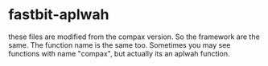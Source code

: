 fastbit-aplwah
==============
these files are modified from the compax version. So the framework are the same. The function name is the same too. Sometimes you may see functions with name "compax", but actually its an aplwah function.
